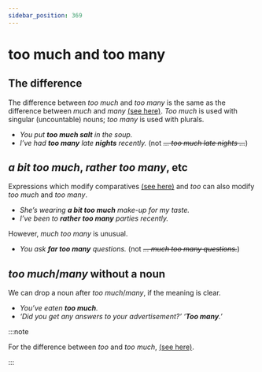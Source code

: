 ```yaml
---
sidebar_position: 369
---
```


# too much and too many

## The difference

The difference between *too much* and *too many* is the same as the difference between *much* and *many* [(see here)](./../../grammar/determiners-quantifiers/much-and-many). *Too much* is used with singular (uncountable) nouns; *too many* is used with plurals.

- *You put **too much salt** in the soup.*
- *I’ve had **too many** late **nights** recently.* (not *~~… too much late nights …~~*)

## *a bit too much*, *rather too many*, etc

Expressions which modify comparatives [(see here)](./../../grammar/comparison/much-older-by-far-the-oldest-etc) and *too* can also modify *too much* and *too many*.

- *She’s wearing **a bit too much** make-up for my taste.*
- *I’ve been to **rather too many** parties recently.*

However, *much too many* is unusual.

- *You ask **far too many** questions.* (not *~~… much too many questions.~~*)

## *too much*/*many* without a noun

We can drop a noun after *too much*/*many*, if the meaning is clear.

- *You’ve eaten **too much**.*
- *‘Did you get any answers to your advertisement?’ ‘**Too many**.’*

:::note

For the difference between *too* and *too much*, [(see here)](./too#too-and-too-much).

:::
